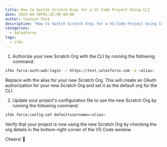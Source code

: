 ```yaml
---
title: How to Switch Scratch Orgs for a VS Code Project Using CLI
date: 2023-04-30T01:25:00-04:00
author: Yoonsoo Park
description: "How to Switch Scratch Orgs for a VS Code Project Using CLI"
categories:
  - SalesForce
tags:
  - sfdx
---
```


1. Authorize your new Scratch Org with the CLI by running the following command:
```bash
sfdx force:auth:web:login -r https://test.salesforce.com -a <alias>
```

Replace <alias> with the alias for your new Scratch Org. This will create an OAuth authorization for your new Scratch Org and set it as the default org for the CLI.

2. Update your project's configuration file to use the new Scratch Org by running the following command:
```bash
sfdx force:config:set defaultusername=<alias>
```

Verify that your project is now using the new Scratch Org by checking the org details in the bottom-right corner of the VS Code window.

Cheers! 🍺
